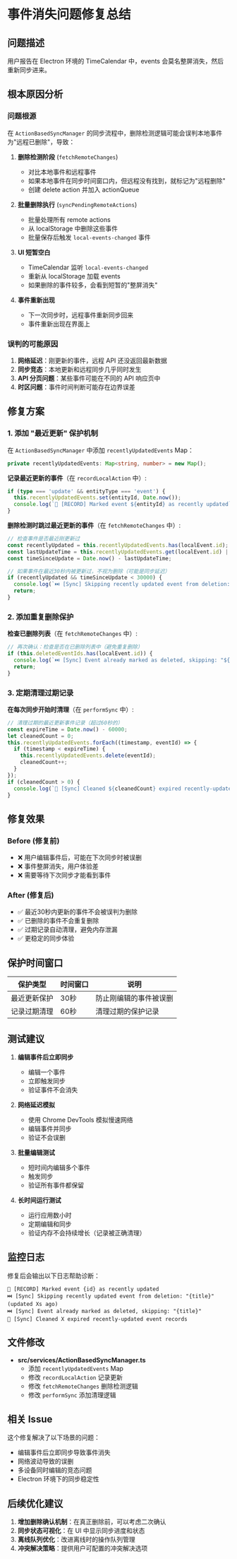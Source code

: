 # 事件消失问题修复总结

## 问题描述
用户报告在 Electron 环境的 TimeCalendar 中，events 会莫名整屏消失，然后重新同步进来。

## 根本原因分析

### 问题根源
在 `ActionBasedSyncManager` 的同步流程中，删除检测逻辑可能会误判本地事件为"远程已删除"，导致：

1. **删除检测阶段** (`fetchRemoteChanges`)
   - 对比本地事件和远程事件
   - 如果本地事件在同步时间窗口内，但远程没有找到，就标记为"远程删除"
   - 创建 delete action 并加入 actionQueue

2. **批量删除执行** (`syncPendingRemoteActions`)
   - 批量处理所有 remote actions
   - 从 localStorage 中删除这些事件
   - 批量保存后触发 `local-events-changed` 事件

3. **UI 短暂空白**
   - TimeCalendar 监听 `local-events-changed`
   - 重新从 localStorage 加载 events
   - 如果删除的事件较多，会看到短暂的"整屏消失"

4. **事件重新出现**
   - 下一次同步时，远程事件重新同步回来
   - 事件重新出现在界面上

### 误判的可能原因
1. **网络延迟**：刚更新的事件，远程 API 还没返回最新数据
2. **同步竞态**：本地更新和远程同步几乎同时发生
3. **API 分页问题**：某些事件可能在不同的 API 响应页中
4. **时区问题**：事件时间判断可能存在边界误差

## 修复方案

### 1. 添加 "最近更新" 保护机制

在 `ActionBasedSyncManager` 中添加 `recentlyUpdatedEvents` Map：
```typescript
private recentlyUpdatedEvents: Map<string, number> = new Map();
```

**记录最近更新的事件**（在 `recordLocalAction` 中）:
```typescript
if (type === 'update' && entityType === 'event') {
  this.recentlyUpdatedEvents.set(entityId, Date.now());
  console.log(`📝 [RECORD] Marked event ${entityId} as recently updated`);
}
```

**删除检测时跳过最近更新的事件**（在 `fetchRemoteChanges` 中）:
```typescript
// 检查事件是否最近刚更新过
const recentlyUpdated = this.recentlyUpdatedEvents.has(localEvent.id);
const lastUpdateTime = this.recentlyUpdatedEvents.get(localEvent.id) || 0;
const timeSinceUpdate = Date.now() - lastUpdateTime;

// 如果事件在最近30秒内被更新过，不视为删除（可能是同步延迟）
if (recentlyUpdated && timeSinceUpdate < 30000) {
  console.log(`⏭️ [Sync] Skipping recently updated event from deletion: "${localEvent.title}" (updated ${Math.round(timeSinceUpdate/1000)}s ago)`);
  return;
}
```

### 2. 添加重复删除保护

**检查已删除列表**（在 `fetchRemoteChanges` 中）:
```typescript
// 再次确认：检查是否在已删除列表中（避免重复删除）
if (this.deletedEventIds.has(localEvent.id)) {
  console.log(`⏭️ [Sync] Event already marked as deleted, skipping: "${localEvent.title}"`);
  return;
}
```

### 3. 定期清理过期记录

**在每次同步开始时清理**（在 `performSync` 中）:
```typescript
// 清理过期的最近更新事件记录（超过60秒的）
const expireTime = Date.now() - 60000;
let cleanedCount = 0;
this.recentlyUpdatedEvents.forEach((timestamp, eventId) => {
  if (timestamp < expireTime) {
    this.recentlyUpdatedEvents.delete(eventId);
    cleanedCount++;
  }
});
if (cleanedCount > 0) {
  console.log(`🧹 [Sync] Cleaned ${cleanedCount} expired recently-updated event records`);
}
```

## 修复效果

### Before (修复前)
- ❌ 用户编辑事件后，可能在下次同步时被误删
- ❌ 事件整屏消失，用户体验差
- ❌ 需要等待下次同步才能看到事件

### After (修复后)
- ✅ 最近30秒内更新的事件不会被误判为删除
- ✅ 已删除的事件不会重复删除
- ✅ 过期记录自动清理，避免内存泄漏
- ✅ 更稳定的同步体验

## 保护时间窗口

| 保护类型 | 时间窗口 | 说明 |
|---------|---------|------|
| 最近更新保护 | 30秒 | 防止刚编辑的事件被误删 |
| 记录过期清理 | 60秒 | 清理过期的保护记录 |

## 测试建议

1. **编辑事件后立即同步**
   - 编辑一个事件
   - 立即触发同步
   - 验证事件不会消失

2. **网络延迟模拟**
   - 使用 Chrome DevTools 模拟慢速网络
   - 编辑事件并同步
   - 验证不会误删

3. **批量编辑测试**
   - 短时间内编辑多个事件
   - 触发同步
   - 验证所有事件都保留

4. **长时间运行测试**
   - 运行应用数小时
   - 定期编辑和同步
   - 验证内存不会持续增长（记录被正确清理）

## 监控日志

修复后会输出以下日志帮助诊断：

```
📝 [RECORD] Marked event {id} as recently updated
⏭️ [Sync] Skipping recently updated event from deletion: "{title}" (updated Xs ago)
⏭️ [Sync] Event already marked as deleted, skipping: "{title}"
🧹 [Sync] Cleaned X expired recently-updated event records
```

## 文件修改

- **src/services/ActionBasedSyncManager.ts**
  - 添加 `recentlyUpdatedEvents` Map
  - 修改 `recordLocalAction` 记录更新
  - 修改 `fetchRemoteChanges` 删除检测逻辑
  - 修改 `performSync` 添加清理逻辑

## 相关 Issue

这个修复解决了以下场景的问题：
- 编辑事件后立即同步导致事件消失
- 网络波动导致的误删
- 多设备同时编辑的竞态问题
- Electron 环境下的同步稳定性

## 后续优化建议

1. **增加删除确认机制**：在真正删除前，可以考虑二次确认
2. **同步状态可视化**：在 UI 中显示同步进度和状态
3. **离线队列优化**：改进离线时的操作队列管理
4. **冲突解决策略**：提供用户可配置的冲突解决选项
